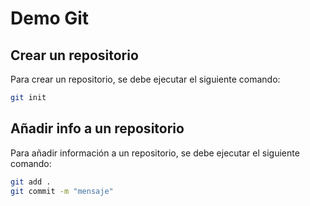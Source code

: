 # Demo Git

## Crear un repositorio

Para crear un repositorio, se debe ejecutar el siguiente comando:

```bash
git init
```

## Añadir info a un repositorio

Para añadir información a un repositorio, se debe ejecutar el siguiente comando:

```bash
git add .
git commit -m "mensaje"
```

